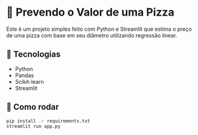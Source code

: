 # 🍕 Prevendo o Valor de uma Pizza

Este é um projeto simples feito com Python e Streamlit que estima o preço de uma pizza com base em seu diâmetro utilizando regressão linear.

## 🔧 Tecnologias
- Python
- Pandas
- Scikit-learn
- Streamlit

## 🚀 Como rodar
```bash
pip install -r requirements.txt
streamlit run app.py
